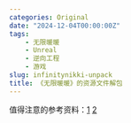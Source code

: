 ```yaml
---
categories: Original
date: "2024-12-04T00:00:00Z"
tags:
    - 无限暖暖
    - Unreal
    - 逆向工程
    - 游戏
slug: infinitynikki-unpack
title: 《无限暖暖》的资源文件解包
---
```


值得注意的参考资料：[1](https://www.gildor.org/smf/index.php/topic,8930.msg47594.html#msg47594) [2](https://cs.rin.ru/forum/viewtopic.php?p=3082204#p3082204)
